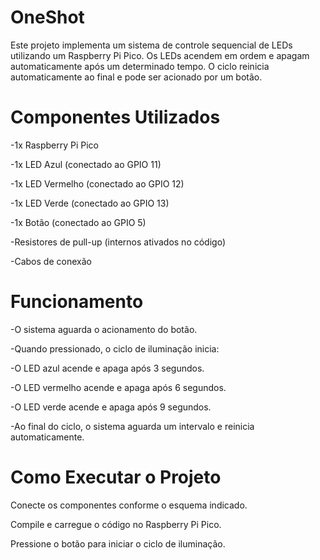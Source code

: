 # OneShot
Este projeto implementa um sistema de controle sequencial de LEDs utilizando um Raspberry Pi Pico. Os LEDs acendem em ordem e apagam automaticamente após um determinado tempo. O ciclo reinicia automaticamente ao final e pode ser acionado por um botão.

# Componentes Utilizados

-1x Raspberry Pi Pico

-1x LED Azul (conectado ao GPIO 11)

-1x LED Vermelho (conectado ao GPIO 12)

-1x LED Verde (conectado ao GPIO 13)

-1x Botão (conectado ao GPIO 5)

-Resistores de pull-up (internos ativados no código)

-Cabos de conexão

# Funcionamento

-O sistema aguarda o acionamento do botão.

-Quando pressionado, o ciclo de iluminação inicia:

-O LED azul acende e apaga após 3 segundos.

-O LED vermelho acende e apaga após 6 segundos.

-O LED verde acende e apaga após 9 segundos.

-Ao final do ciclo, o sistema aguarda um intervalo e reinicia automaticamente.

# Como Executar o Projeto

Conecte os componentes conforme o esquema indicado.

Compile e carregue o código no Raspberry Pi Pico.

Pressione o botão para iniciar o ciclo de iluminação.
